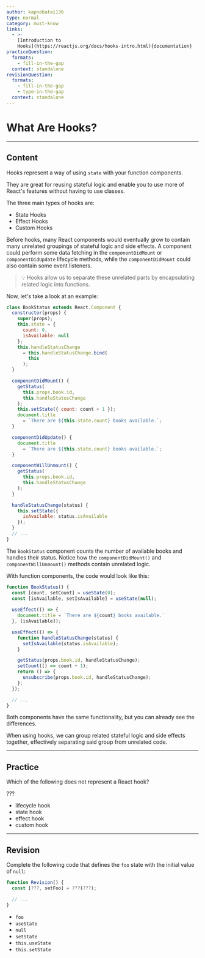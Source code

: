 ```yaml
---
author: kapnobatai136
type: normal
category: must-know
links:
  - >-
    [Introduction to
    Hooks](https://reactjs.org/docs/hooks-intro.html){documentation}
practiceQuestion:
  formats:
    - fill-in-the-gap
  context: standalone
revisionQuestion:
  formats:
    - fill-in-the-gap
    - type-in-the-gap
  context: standalone
---
```


# What Are Hooks?


---

## Content

Hooks represent a way of using `state` with your function components. 

They are great for reusing stateful logic and enable you to use more of React's features without having to use classes.

The three main types of hooks are:

- State Hooks
- Effect Hooks
- Custom Hooks

Before hooks, many React components would eventually grow to contain many unrelated groupings of stateful logic and side effects. A component could perform some data fetching in the `componentDidMount` or `componentDidUpdate` lifecycle methods, while the `componentDidMount` could also contain some event listeners. 

> 💡 Hooks allow us to separate these unrelated parts by encapsulating related logic into functions.

Now, let's take a look at an example:

```jsx
class BookStatus extends React.Component {
  constructor(props) {
    super(props);
    this.state = {
      count: 0,
      isAvailable: null
    };
    this.handleStatusChange
      = this.handleStatusChange.bind(
        this
      );
  }

  componentDidMount() {
    getStatus(
      this.props.book.id,
      this.handleStatusChange
    );
    this.setState({ count: count + 1 });
    document.title 
      = `There are ${this.state.count} books available.`;
  }

  componentDidUpdate() {
    document.title 
      = `There are ${this.state.count} books available.`;
  }

  componentWillUnmount() {
    getStatus(
      this.props.book.id,
      this.handleStatusChange
    );
  }

  handleStatusChange(status) {
    this.setState({
      isAvailable: status.isAvailable
    });
  }
  // ...
}
```

The `BookStatus` component counts the number of available books and handles their status. Notice how the `componentDidMount()` and `componentWillUnmount()` methods contain unrelated logic. 

With function components, the code would look like this:

```jsx
function BookStatus() {
  const [count, setCount] = useState(0);
  const [isAvailable, setIsAvailable] = useState(null);
  
  useEffect(() => {
    document.title = `There are ${count} books available.`
  }, [isAvailable]);

  useEffect(() => {
    function handleStatusChange(status) {
      setIsAvailable(status.isAvailable);
    }

    getStatus(props.book.id, handleStatusChange);
    setCount(() => count + 1);
    return () => {
      unsubscribe(props.book.id, handleStatusChange);
    };
  });

  // ...
}
```

Both components have the same functionality, but you can already see the differences. 

When using hooks, we can group related stateful logic and side effects together, effectively separating said group from unrelated code.


---

## Practice

Which of the following does not represent a React hook?

???

- lifecycle hook
- state hook
- effect hook
- custom hook


---

## Revision

Complete the following code that defines the `foo` state with the initial value of `null`:

```jsx
function Revision() {
  const [???, setFoo] = ???(???);

  // ...
}
```

- `foo`
- `useState`
- `null`
- `setState`
- `this.useState`
- `this.setState`
